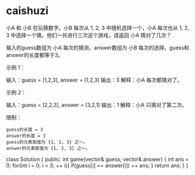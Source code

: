 # caishuzi
小A 和 小B 在玩猜数字。小B 每次从 1, 2, 3 中随机选择一个，小A 每次也从 1, 2, 3 中选择一个猜。他们一共进行三次这个游戏，请返回 小A 猜对了几次？

 

输入的guess数组为 小A 每次的猜测，answer数组为 小B 每次的选择。guess和answer的长度都等于3。

 

示例 1：

输入：guess = [1,2,3], answer = [1,2,3]
输出：3
解释：小A 每次都猜对了。

 

示例 2：

输入：guess = [2,2,3], answer = [3,2,1]
输出：1
解释：小A 只猜对了第二次。

 

限制：

    guess的长度 = 3
    answer的长度 = 3
    guess的元素取值为 {1, 2, 3} 之一。
    answer的元素取值为 {1, 2, 3} 之一。
class Solution {
public:
    int game(vector<int>& guess, vector<int>& answer) {
        int ans = 0;
        for(int i = 0; i < 3; ++ i){
            if(guess[i] == answer[i])    ++ ans;
        }
        return ans;
    }
}
